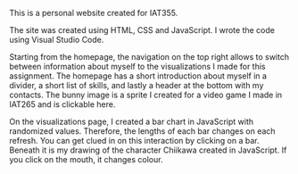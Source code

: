 This is a personal website created for IAT355.

The site was created using HTML, CSS and JavaScript.
I wrote the code using Visual Studio Code.

Starting from the homepage, the navigation on the top right allows to switch between information about myself to the visualizations I made for this assignment.
The homepage has a short introduction about myself in a divider, a short list of skills, and lastly a header at the bottom with my contacts.
The bunny image is a sprite I created for a video game I made in IAT265 and is clickable here.

On the visualizations page, I created a bar chart in JavaScript with randomized values. Therefore, the lengths of each bar changes on each refresh. You can get clued in on this interaction by clicking on a bar.
Beneath it is my drawing of the character Chiikawa created in JavaScript. If you click on the mouth, it changes colour.
